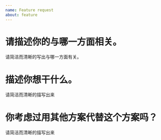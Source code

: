 ```yaml
---
name: Feature request
about: feature
---
```

# 请描述你的与哪一方面相关。
请简洁而清晰的写出与哪一方面有关。

# 描述你想干什么。
请简洁而清晰的描写出来

# 你考虑过用其他方案代替这个方案吗？
请简洁而清晰的描写出来
